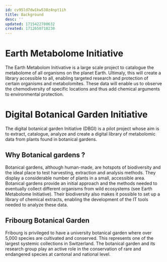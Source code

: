 ```yaml
---
id: cv95ld7dw1kw538z4npt1ih
title: Background
desc: ''
updated: 1715422780632
created: 1712650718230
---
```

# Earth Metabolome Initiative
The Earth Metabolom Initivative is a large scale project to catalogue the metabolome of all organisms on the planet Earth. Ultimaly, this will create a library accessible to all, enabling targeted research and protection of certain organisms and metabolomites. These data will enable us to observe the chemodiversity of specific locations and thus add chemical arguments to environmental protection.

# Digital Botanical Garden Initiative
The digital botanical garden Initiative (DBGI) is a pilot project whose aim is to extract, catalogue, analyze and create a digital library of metabolomic data from plants found in botanical gardens. 

## Why Botanical gardens ?
Botanical gardens, although human-made, are hotspots of biodiversity and the ideal place to test harvesting, extraction and analysis methods. They display a considerable number of plants in a small, accessible area. Botanical gardens provide an initial approach and the methods needed to eventually collect different organisms from wild ecosystems (see Earth Metabolome Initiative). Their biodiversity also makes it possible to set up a library of chemical extracts, enabling the development of the IT tools needed to analyze these data.

## Fribourg Botanical Garden
Fribourg is privileged to have a university botanical garden where over 5,000 species are cultivated and conserved. This represents one of the largest systemic collections in Switzerland. The botanical garden and its research group play an active role in the conservation of rare and endangered species at cantonal and national level.  




